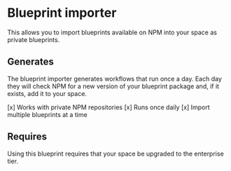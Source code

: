 # Blueprint importer

This allows you to import blueprints available on NPM into your space as private blueprints.

## Generates

The blueprint importer generates workflows that run once a day. Each day they will check NPM for a new version of your blueprint package and, if it
exists, add it to your space.

[x] Works with private NPM repositories [x] Runs once daily [x] Import multiple blueprints at a time

## Requires

Using this blueprint requires that your space be upgraded to the enterprise tier.
